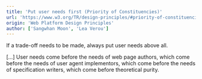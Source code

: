 ```yaml
---
title: 'Put user needs first (Priority of Constituencies)'
url: 'https://www.w3.org/TR/design-principles/#priority-of-constituencies'
origin: 'Web Platform Design Principles'
author: ['Sangwhan Moon', 'Lea Verou']
---
```


If a trade-off needs to be made, always put user needs above all.

[…] User needs come before the needs of web page authors, which come before the needs of user agent implementors, which come before the needs of specification writers, which come before theoretical purity.
